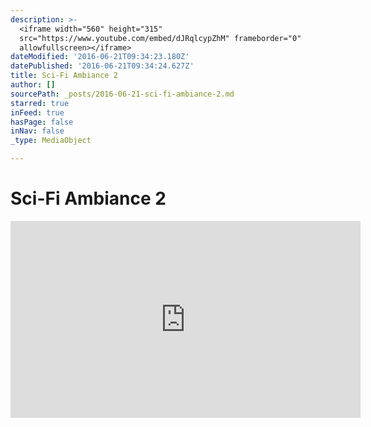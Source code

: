 ```yaml
---
description: >-
  <iframe width="560" height="315"
  src="https://www.youtube.com/embed/dJRqlcypZhM" frameborder="0"
  allowfullscreen></iframe>
dateModified: '2016-06-21T09:34:23.180Z'
datePublished: '2016-06-21T09:34:24.627Z'
title: Sci-Fi Ambiance 2
author: []
sourcePath: _posts/2016-06-21-sci-fi-ambiance-2.md
starred: true
inFeed: true
hasPage: false
inNav: false
_type: MediaObject

---
```

# Sci-Fi Ambiance 2

<iframe width="560" height="315" src="https://www.youtube.com/embed/dJRqlcypZhM" frameborder="0" allowfullscreen\></iframe\>

<iframe width="560" height="315" src="https://www.youtube.com/embed/dJRqlcypZhM" frameborder="0" allowfullscreen\></iframe\>